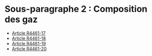 # Sous-paragraphe 2 : Composition des gaz &#13;
&#13;
&#13;
&#13;
&#13;


* [Article R4461-17](./LEGIARTI000023414554.md)
* [Article R4461-18](./LEGIARTI000023414556.md)
* [Article R4461-19](./LEGIARTI000027691166.md)
* [Article R4461-20](./LEGIARTI000023414560.md)
